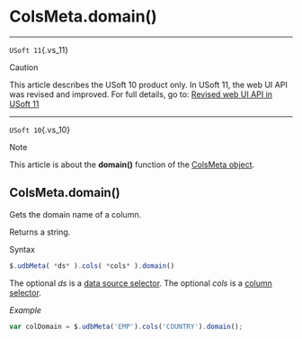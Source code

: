 # ColsMeta.domain()



----

`USoft 11`{.vs_11}

> [!CAUTION]
> This article describes the USoft 10 product only.
> In USoft 11, the web UI API was revised and improved. For full details, go to:
> [Revised web UI API in USoft 11](/docs/Web%20and%20app%20UIs/UDB%20udb/Revised%20web%20UI%20API%20in%20USoft%2011.md)

----

`USoft 10`{.vs_10}

> [!NOTE]
> This article is about the **domain()** function of the [ColsMeta object](/docs/Web%20and%20app%20UIs/UDB%20ColsMeta).

## **ColsMeta.domain()**

Gets the domain name of a column.

Returns a string.

Syntax

```js
$.udbMeta( *ds* ).cols( *cols* ).domain()
```

The optional *ds* is a [data source selector](/docs/Web%20and%20app%20UIs/UDB%20DataSourceMetaContainer/UDB%20DataSourceMetaContainer%20object.md). The optional *cols* is a [column selector](/docs/Web%20and%20app%20UIs/UDB%20ColsMeta/UDB%20ColsMeta%20object.md).

*Example*

```js
var colDomain = $.udbMeta('EMP').cols('COUNTRY').domain();
```

 
